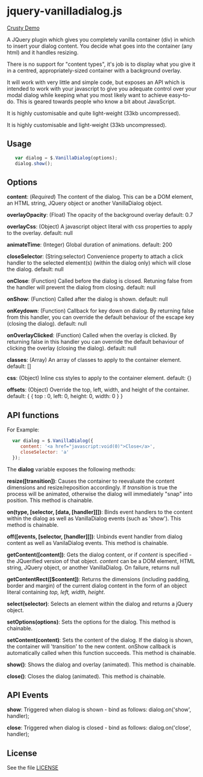 # jquery-vanilladialog.js

[Crusty Demo](http://sdbondi.github.com/jquery-vanilladialog/demo/index.html)

A JQuery plugin which gives you completely vanilla container (div) in which to insert your dialog content. You decide what goes into the container (any html) and it handles resizing.

There is no support for "content types", it's job is to display what you give it in a centred, appropriately-sized container with a background overlay.

It will work with very little and simple code, but exposes an API which is intended to work with your javascript to give you adequate control over your modal dialog while keeping what you most likely want to achieve easy-to-do. This is geared towards people who know a bit about JavaScript.

It is highly customisable and quite light-weight (33kb uncompressed).

It is highly customisable and light-weight (33kb uncompressed).

## Usage
```javascript
   var dialog = $.VanillaDialog(options);
   dialog.show();
```
## Options

**content**: (*Required*)
  The content of the dialog. This can be a DOM element, an HTML string,
  JQuery object or another VanillaDialog object.

**overlayOpacity**: (Float)
  The opacity of the background overlay
  default: 0.7

**overlayCss**: (Object)
  A javascript object literal with css properties to apply to the overlay.
  default: null

**animateTime**: (Integer)
  Global duration of animations.
  default: 200

**closeSelector**: (String:selector)
  Convenience property to attach a click handler to the selected element(s)
  (within the dialog only) which will close the dialog.
  default: null

**onClose**: (Function)
  Called before the dialog is closed. Retuning false from the handler will prevent 
  the dialog from closing.
  default: null

**onShow**: (Function)
  Called after the dialog is shown.
  default: null

**onKeydown**: (Function)
  Callback for key down on dialog. By returning false from this handler, you can override
  the default behaviour of the escape key (closing the dialog).
  default: null

**onOverlayClicked**: (Function)
  Called when the overlay is clicked. By returning false in this handler you can 
  override the default behaviour of clicking the overlay (closing the dialog).
  default: null

**classes**: (Array)
  An array of classes to apply to the container element.
  default: []

**css**: (Object)
  Inline css styles to apply to the container element.
  default: {}

**offsets**: (Object)
  Override the top, left, width, and height of the container.
  default: { { top : 0, left: 0, height: 0, width: 0 } }

## API functions

For Example:
```javascript
  var dialog = $.VanillaDialog({
     content: '<a href="javascript:void(0)">Close</a>',
     closeSelector: 'a'
  });
```

The **dialog** variable exposes the following methods:

**resize([transition])**:
  Causes the container to reevaluate the content dimensions and resize/reposition accordingly.
  If *transition* is true the process will be animated, otherwise the dialog will immediately "snap"
  into position. 
  This method is chainable.

**on(type, [selector, [data, [handler]]])**: 
  Binds event handlers to the content within the dialog as well as 
  VanillaDialog events (such as 'show').
  This method is chainable.
  
**off([events, [selector, [handler]]])**:
 Unbinds event handler from dialog content as well as VanilaDialog events.
 This method is chainable.

**getContent([content])**:
  Gets the dialog content, or if *content* is specified - the JQuerified version of that object.
  *content* can be a DOM element, HTML string, JQuery object, or another VanillaDialog.
  On failure, returns null

**getContentRect([$content])**:
  Returns the dimensions (including padding, border and margin) of the current dialog content in the
  form of an object literal containing *top, left, width, height*.

**select(selector)**:
  Selects an element within the dialog and returns a jQuery object.

**setOptions(options)**:
  Sets the options for the dialog.
  This method is chainable.

**setContent(content)**:
  Sets the content of the dialog. If the dialog is shown, the container will 'transition' to
  the new content. onShow callback is automatically called when this function succeeds.
  This method is chainable.

**show()**:
  Shows the dialog and overlay (animated).
  This method is chainable.

**close()**:
  Closes the dialog (animated).
  This method is chainable.

## API Events

**show**: 
  Triggered when dialog is shown - bind as follows: dialog.on('show', handler);

**close**:
  Triggered when dialog is closed - bind as follows: dialog.on('close', handler);


## License

See the file [LICENSE](https://github.com/sdbondi/JQuery-VanillaDialog/blob/master/LICENSE.txt)
